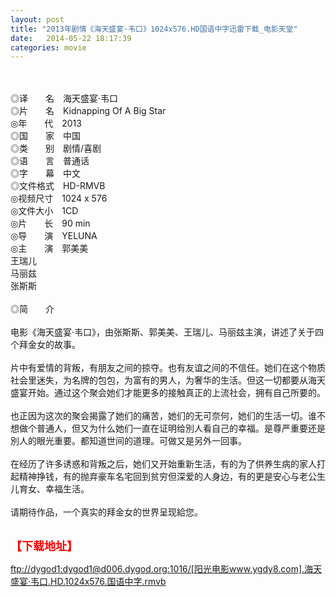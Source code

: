 ```yaml
---
layout: post
title: "2013年剧情《海天盛宴·韦口》1024x576.HD国语中字迅雷下载_电影天堂"
date:   2014-05-22 18:17:39
categories: movie
---
```

<html>
 <body>
  <p>
  </p>
  <p>
   <br/>
   <img alt="" border="0" src="http://img15.poco.cn/mypoco/myphoto/20131014/21/66548034201310142150316833955044336_003.jpg"/>
   <br/>
   <br/>
   ◎译　　名　海天盛宴·韦口
   <br/>
   ◎片　　名　Kidnapping Of A Big Star
   <br/>
   ◎年　　代　2013
   <br/>
   ◎国　　家　中国
   <br/>
   ◎类　　别　剧情/喜剧
   <br/>
   ◎语　　言　普通话
   <br/>
   ◎字　　幕　中文
   <br/>
   ◎文件格式　HD-RMVB
   <br/>
   ◎视频尺寸　1024 x 576
   <br/>
   ◎文件大小　1CD
   <br/>
   ◎片　　长　90 min
   <br/>
   ◎导　　演　YELUNA
   <br/>
   ◎主　　演　郭美美
   <br/>
   王瑞儿
   <br/>
   马丽兹
   <br/>
   张斯斯
   <br/>
   <br/>
   ◎简　　介
   <br/>
   <br/>
   电影《海天盛宴·韦口》，由张斯斯、郭美美、王瑞儿、马丽兹主演，讲述了关于四个拜金女的故事。
   <br/>
   <br/>
   片中有爱情的背叛，有朋友之间的掠夺。也有友谊之间的不信任。她们在这个物质社会里迷失，为名牌的包包，为富有的男人，为奢华的生活。但这一切都要从海天盛宴开始。通过这个聚会她们才能更多的接触真正的上流社会，拥有自己所要的。
   <br/>
   <br/>
   也正因为这次的聚会揭露了她们的痛苦，她们的无可奈何，她们的生活一切。谁不想做个普通人，但又为什么她们一直在证明给別人看自己的幸福。是尊严重要还是別人的眼光重要。都知道世间的道理。可做又是另外一回事。
   <br/>
   <br/>
   在经历了许多诱惑和背叛之后，她们又开始重新生活，有的为了供养生病的家人打起精神挣钱，有的抛弃豪车名宅回到贫穷但深爱的人身边，有的更是安心与老公生儿育女、幸福生活。
   <br/>
   <br/>
   请期待作品，一个真实的拜金女的世界呈现給您。
   <br/>
   <br/>
   <img alt="" border="0" src="http://img15.poco.cn/mypoco/myphoto/20131014/21/66548034201310142150316833955044336_000.jpg"/>
  </p>
  <p>
  </p>
  <p>
  </p>
  <p>
   <font color="#ff0000">
    <strong>
     <font size="4">
      【下载地址】
     </font>
    </strong>
   </font>
  </p>
  <p>
   <strong>
    <font color="#ff0000" size="4">
    </font>
   </strong>
  </p>
  <p>
  </p>
  <a href="ftp://dygod1:dygod1@d006.dygod.org:1016/%5B%E9%98%B3%E5%85%89%E7%94%B5%E5%BD%B1www.ygdy8.com%5D.%E6%B5%B7%E5%A4%A9%E7%9B%9B%E5%AE%B4%C2%B7%E9%9F%A6%E5%8F%A3.HD.1024x576.%E5%9B%BD%E8%AF%AD%E4%B8%AD%E5%AD%97.rmvb">
   ftp://dygod1:dygod1@d006.dygod.org:1016/[阳光电影www.ygdy8.com].海天盛宴·韦口.HD.1024x576.国语中字.rmvb
  </a>
 </body>
</html>
